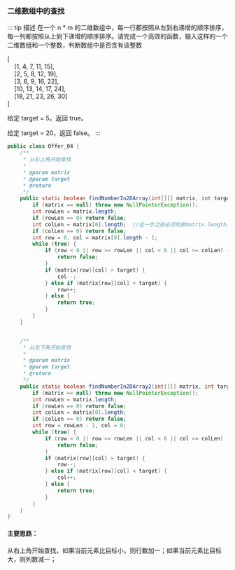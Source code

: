 ### 二维数组中的查找
::: tip 描述
在一个 n * m 的二维数组中，每一行都按照从左到右递增的顺序排序，每一列都按照从上到下递增的顺序排序。请完成一个高效的函数，输入这样的一个二维数组和一个整数，判断数组中是否含有该整数

[<br/>
&nbsp;&nbsp;&nbsp;&nbsp;[1,   4,  7, 11, 15],<br/>
&nbsp;&nbsp;&nbsp;&nbsp;[2,   5,  8, 12, 19],<br/>
&nbsp;&nbsp;&nbsp;&nbsp;[3,   6,  9, 16, 22],<br/>
&nbsp;&nbsp;&nbsp;&nbsp;[10, 13, 14, 17, 24],<br/>
&nbsp;&nbsp;&nbsp;&nbsp;[18, 21, 23, 26, 30]<br/>
]

给定 target = 5，返回 true。

给定 target = 20，返回 false。
:::
```java
public class Offer_04 {
    /**
     * 从右上角开始查找
     *
     * @param matrix
     * @param target
     * @return
     */
    public static boolean findNumberIn2DArray(int[][] matrix, int target) {
        if (matrix == null) throw new NullPointerException();
        int rowLen = matrix.length;
        if (rowLen == 0) return false;
        int colLen = matrix[0].length;  //这一步之前必须判断matrix.length是否为0
        if (colLen == 0) return false;
        int row = 0, col = matrix[0].length - 1;
        while (true) {
            if (row < 0 || row >= rowLen || col < 0 || col >= colLen) {
                return false;
            }
            if (matrix[row][col] > target) {
                col--;
            } else if (matrix[row][col] < target) {
                row++;
            } else {
                return true;
            }
        }
    }


    /**
     * 从左下角开始查找
     *
     * @param matrix
     * @param target
     * @return
     */
    public static boolean findNumberIn2DArray2(int[][] matrix, int target) {
        if (matrix == null) throw new NullPointerException();
        int rowLen = matrix.length;
        if (rowLen == 0) return false;
        int colLen = matrix[0].length;
        if (colLen == 0) return false;
        int row = rowLen - 1, col = 0;
        while (true) {
            if (row < 0 || row >= rowLen || col < 0 || col >= colLen) {
                return false;
            }
            if (matrix[row][col] > target) {
                row--;
            } else if (matrix[row][col] < target) {
                col++;
            } else {
                return true;
            }
        }
    }
}
```
#### 主要思路：
从右上角开始查找，如果当前元素比目标小，则行数加一；如果当前元素比目标大，则列数减一；